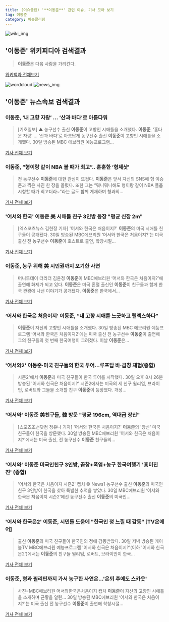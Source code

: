 ```yaml
---
title: (이슈클립) '**이동준**' 관련 이슈, 기사 모아 보기
tag: 이동준
category: 이슈클리핑
---
```

![wiki_img](https://user-images.githubusercontent.com/42597476/44503234-41136a80-a6d0-11e8-9071-6fc6418eafe4.png)
## **'**이동준**'** 위키피디아 검색결과
>**이동준**은 다음 사람을 가리킨다.

<a href="https://ko.wikipedia.org/wiki/이동준" target="_blank">위키백과 전체보기</a>

![wordcloud](https://s3.ap-northeast-2.amazonaws.com/lyrics101-wordcloud/2018-08-31-1535650762.png)
![news_img](https://user-images.githubusercontent.com/42597476/44507050-1206f400-a6e4-11e8-8d98-7ffbfebb353f.png)
## **'**이동준**'** 뉴스속보 검색결과
### **이동준**, ‘내 고향 자랑’ … ‘산과 바다’로 아름다워

>[기호일보] ▲ 농구선수 출신 **이동준**이 고향인 시애틀을 소개했다. **이동준**, ‘홈타운 자랑’ … ‘산과 바다’로 아름답게 농구선수 출신 **이동준**이 고향인 시애틀을 소개했다. 30일 방송된 MBC 에브리원 예능프로그램...

<a href="http://www.kihoilbo.co.kr/?mod=news&act=articleView&idxno=766752" target="_blank">기사 전체 보기</a>

### **이동준**, “형이랑 같이 NBA 볼 때가 최고”.. 훈훈한 ‘형제샷’

>전 농구선수 **이동준**에 대한 관심이 뜨겁다. **이동준**은 앞서 자신의 SNS에 형 이승준과 찍은 사진 한 장을 올렸다. 또한 그는 “뭐니뭐니해도 형이랑 같이 NBA 플옵 시청할 때가 최고더라~”라는 글도 함께 게재하며 형과의...

<a href="http://www.kookje.co.kr/news2011/asp/newsbody.asp?code=0500&key=20180831.99099014508" target="_blank">기사 전체 보기</a>

### '어서와 한국' **이동준** 美 시애틀 친구 3인방 등장 "평균 신장 2m"

>[엑스포츠뉴스 김현정 기자] '어서와 한국은 처음이지?' **이동준**의 미국 시애틀 친구들이 공개됐다. 30일 방송된 MBC에브리원 ‘어서와 한국은 처음이지?'는 미국 출신 전 농구선수 **이동준**이 호스트로 출연, 학창시절...

<a href="http://www.xportsnews.com/?ac=article_view&entry_id=1013748" target="_blank">기사 전체 보기</a>

### **이동준**, 농구 위해 美 시민권까지 포기한 사연

>머니투데이 더리더 김윤정 **이동준**이 MBC에브리원 ‘어서와 한국은 처음이지?’에 출연해 화제가 되고 있다. **이동준**은 미국 혼혈 출신인 **이동준**이 친구들과 함께 한국 관광에 나선 이야기가 공개됐다. **이동준**은 한국에서...

<a href="http://theleader.mt.co.kr/articleView.html?no=2018083101367876150" target="_blank">기사 전체 보기</a>

### ‘어서와 한국은 처음이지’ **이동준**, “내 고향 시애틀 느긋하고 릴렉스하다”

>**이동준**이 자신의 고향인 시애틀을 소개했다. 30일 방송된 MBC 에브리원 예능프로그램 ‘어서와 한국은 처음이지2’에는 미국 출신 전 농구선수 **이동준**이 출연해 그의 친구들의 첫 번째 한국여행이 그려졌다. 이날 **이동준**은...

<a href="http://star.mk.co.kr/new/view.php?mc=ST&year=2018&no=547664" target="_blank">기사 전체 보기</a>

### '어서와2' **이동준**·미국 친구들의 한국 투어…루프탑 바·곱창 체험(종합)

>시즌2'에서 **이동준**과 미국 친구들이 한국 투어를 시작했다. 30일 오후 8시 26분 방송된 '어서와 한국은 처음이지?' 시즌2에서는 미국의 세 친구 윌리엄, 브라이언, 로버트와 그들을 소개할 친구 **이동준**이 등장했다. 개성...

<a href="http://biz.heraldcorp.com/view.php?ud=201808302131355105612_1" target="_blank">기사 전체 보기</a>

### '어서와' **이동준** 美친구들, 韓 방문 "평균 196cm, 역대급 장신"

>[스포츠조선닷컴 정유나 기자] '어서와 한국은 처음이지?' **이동준**의 '장신' 미국 친구들이 한국을 방문했다. 30일 방송된 MBC에브리원 '어서와 한국은 처음이지?'에서는 미국 출신, 전 농구선수 **이동준** 친구들의...

<a href="http://sports.chosun.com/news/ntype.htm?id=201808310100291890022186&servicedate=20180830" target="_blank">기사 전체 보기</a>

### '어서와' **이동준** 미국인친구 3인방, 곱창+폭염+농구 한국여행기 '흥미진진' (종합)

>'어서와 한국은 처음이지 시즌2' 캡처 © News1 농구선수 출신 **이동준**의 미국인 친구 3인방이 한국을 찾아 특별한 추억을 쌓았다. 30일 MBC에브리원 ‘어서와 한국은 처음이지 시즌2’에선 농구선수 출신 **이동준**의 미국인...

<a href="http://news1.kr/articles/?3413388" target="_blank">기사 전체 보기</a>

### '어서와 한국은2' **이동준**, 시민들 도움에 "한국인 정 느낄 때 감동" [TV온에어]

>출신 **이동준**의 미국 친구들이 한국인의 정에 감동받았다. 30일 저녁 방송된 케이블TV MBC에브리원 예능프로그램 '어서와 한국은 처음이지?'(이하 '어서와 한국은2')에서는 **이동준**의 친구들 윌리엄, 로버트, 브라이언이 한국...

<a href="http://tvdaily.asiae.co.kr/read.php3?aid=15356320621390151019" target="_blank">기사 전체 보기</a>

### **이동준**, 형과 필리핀까지 가서 농구한 사연은...'은퇴 후에도 스카웃'

>사진=MBC에브리원 어서와한국은처음이지 캡처 **이동준**이 자신의 고향인 시애틀을 소개하며 근황을 알린... 30일 방송된 MBC에브리원 ‘어서와 한국은 처음이지?'는 미국 출신 전 농구선수 **이동준**이 출연해 학창시절...

<a href="http://www.gukjenews.com/news/articleView.html?idxno=983436" target="_blank">기사 전체 보기</a>


